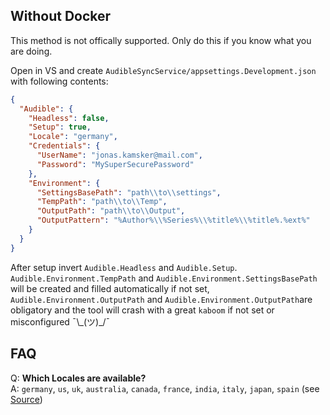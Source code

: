 ## Without Docker

This method is not offically supported. Only do this if you know what you are doing. </br>

Open in VS and create ``AudibleSyncService/appsettings.Development.json`` 
with following contents: 
```json
{
  "Audible": {
    "Headless": false,
    "Setup": true,
    "Locale": "germany",
    "Credentials": {
      "UserName": "jonas.kamsker@mail.com",
      "Password": "MySuperSecurePassword"
    },
    "Environment": {
      "SettingsBasePath": "path\\to\\settings",
      "TempPath": "path\\to\\Temp",
      "OutputPath": "path\\to\\Output",
      "OutputPattern": "%Author%\\%Series%\\%title%\\%title%.%ext%"
    }
  }
}
```
After setup invert ``Audible.Headless`` and ``Audible.Setup``. </br>
``Audible.Environment.TempPath`` and ``Audible.Environment.SettingsBasePath`` will be created and filled automatically if not set, ``Audible.Environment.OutputPath``  and ``Audible.Environment.OutputPath``are obligatory and the tool will crash with a great ``kaboom`` if not set or misconfigured ¯\\\_(ツ)_/¯

## FAQ
Q: **Which Locales are available?** </br>
A: ``germany``, ``us``, ``uk``, ``australia``, ``canada``, ``france``,  ``india``, ``italy``, ``japan``, ``spain`` (see [Source](https://github.com/JKamsker/AudibleApi/blob/dbb51c6183db831c2c1b518d613978df6e7d4061/AudibleApi/Localization.cs#L20)) 
